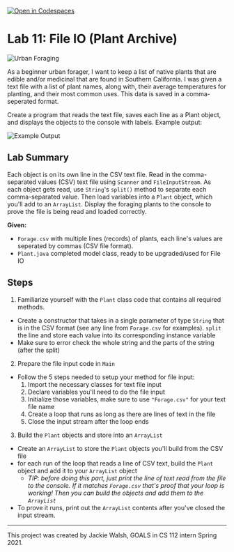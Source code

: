 [![Open in Codespaces](https://classroom.github.com/assets/launch-codespace-2972f46106e565e64193e422d61a12cf1da4916b45550586e14ef0a7c637dd04.svg)](https://classroom.github.com/open-in-codespaces?assignment_repo_id=17271978)
# Lab 11: File IO (Plant Archive)
![Urban Foraging](https://civileats.com/wp-content/uploads/2018/02/180222-urban-foraging-top3.jpg)

As a beginner urban forager, I want to keep a list of native plants that are edible and/or medicinal that are found in Southern California. I was given a text file with a list of plant names, along with, their average temperatures for planting, and their most common uses. This data is saved in a comma-seperated format.

Create a program that reads the text file, saves each line as a Plant object, and displays the objects to the console with labels. Example output:

![Example Output](https://i.ibb.co/hVr9R0p/Example-Output.png)

## Lab Summary
Each object is on its own line in the CSV text file. Read in the comma-separated values (CSV) text file using `Scanner` and `FileInputStream`. As each object gets read, use `String`'s `split()` method to separate each comma-separated value. Then load variables into a `Plant` object, which you'll add to an `ArrayList`. Display the foraging plants to the console to prove the file is being read and loaded correctly.

**Given:**
- `Forage.csv` with multiple lines (records) of plants, each line's values are seperated by commas (CSV file format).
- `Plant.java` completed model class, ready to be upgraded/used for File IO

## Steps
1. Familiarize yourself with the `Plant` class code that contains all required methods.
- Create a constructor that takes in a single parameter of type `String` that is in the CSV format (see any line from `Forage.csv` for examples). `split` the line and store each value into its corresponding instance variable
- Make sure to error check the whole string and the parts of the string (after the split)

2. Prepare the file input code in `Main`
- Follow the 5 steps needed to setup your method for file input:
  1. Import the necessary classes for text file input
  2. Declare variables you'll need to do the file input
  3. Initialize those variables, make sure to use `"Forage.csv"` for your text file name
  4. Create a loop that runs as long as there are lines of text in the file
  5. Close the input stream after the loop ends

3. Build the `Plant` objects and store into an `ArrayList`
- Create an `ArrayList` to store the `Plant` objects you'll build from the CSV file
- for each run of the loop that reads a line of CSV text, build the `Plant` object and add it to your `ArrayList` object
  - *TIP: before doing this part, just print the line of text read from the file to the console. If it matches `Forage.csv` that's proof that your loop is working! Then you can build the objects and add them to the `ArrayList`*
- To prove it runs, print out the `ArrayList` contents after you've closed the input stream.




---
This project was created by Jackie Walsh, GOALS in CS 112 intern Spring 2021.